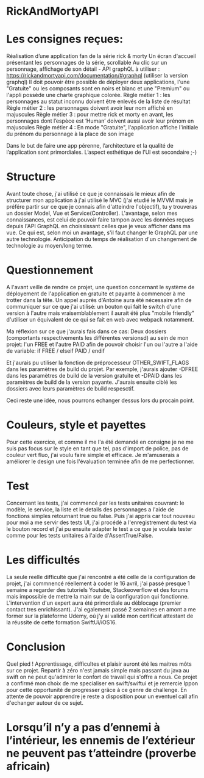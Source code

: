 # RickAndMortyAPI

# Les consignes reçues:

Réalisation d’une application fan de la série rick & morty
Un écran d'accueil présentant les personnages de la série, scrollable
Au clic sur un personnage, affichage de son détail - API graphQL à utiliser : https://rickandmortyapi.com/documentation/#graphql (utiliser la version graphql)
Il doit pouvoir être possible de déployer deux applications, l'une "Gratuite" ou les composants sont en noirs et blanc et une "Premium" ou l'appli possède une charte graphique colorée.
Règle métier 1 : les personnages au statut inconnu doivent être enlevés de la liste de résultat
Règle métier 2 : les personnages doivent avoir leur nom affiché en majuscules
Règle métier 3 : pour mettre rick et morty en avant, les personnages dont l’espèce est ‘Human’ doivent aussi avoir leur prénom en majuscules
Règle métier 4 : En mode "Gratuite", l'application affiche l'initiale du prénom du personnage à la place de son image

Dans le but de faire une app pérenne, l’architecture et la qualité de l’application sont primordiales. L’aspect esthétique de l’UI est secondaire ;-)

# Structure

Avant toute chose, j'ai utilisé ce que je connaissais le mieux afin de structurer mon application à j'ai utilisé le MVC (j'ai etudié le MVVM mais je préfére partir sur ce que je connais afin d'atteindre l'objectif), tu y trouveras un dossier Model, Vue et Service(Controller). L'avantage, selon mes connaissances, est celui de pouvoir faire tampon avec les données reçues depuis l'API GraphQL en choississant celles que je veux afficher dans ma vue. Ce qui est, selon moi un avantage, s'il faut changer le GraphQL par une autre technologie. Anticipation du temps de réalisation d'un changement de technologie au moyen/long terme.

# Questionnement
A l'avant veille de rendre ce projet, une question concernant le système de déployement de l'application en gratuite et payante à commencer à me trotter dans la tête. Un appel auprès d'Antoine aura été nécessaire afin de communiquer sur ce que j'ai utilisé: un bouton qui fait le switch d'une version à l'autre mais vraisemblablement il aurait été plus "mobile friendly" d'utiliser un équivalent de ce qui se fait en web avec webpack notamment. 

Ma réflexion sur ce que j'aurais fais dans ce cas: Deux dossiers (comportants respectivements les différentes versionsd) au sein de mon projet: l'un FREE et l'autre PAID afin de pouvoir choisir l'un ou l'autre a l'aide de variable: if FREE / elseif PAID / endif

Et j'aurais pu utiliser la fonction de préprocesseur OTHER_SWIFT_FLAGS dans les paramètres de build du projet. Par exemple, j'aurais ajouter -DFREE dans les paramètres de build de la version gratuite et -DPAID dans les paramètres de build de la version payante. J'aurais ensuite ciblé les dossiers avec leurs paramètres de build respesctif.

Ceci reste une idée, nous pourrons echanger dessus lors du procain point.

# Couleurs, style et payettes

Pour cette exercice, et comme il me l'a été demandé en consigne je ne me suis pas focus sur le style en tant que tel, pas d'import de police, pas de couleur vert fluo, j'ai voulu faire simple et efficace. Je m'amuserais a améliorer le design une fois l'évaluation terminée afin de me perfectionner.

# Test

Concernant les tests, j'ai commencé par les tests unitaires couvrant: le modèle, le service, la liste et le details des personnages a l'aide de fonctions simples retournant true ou false. Puis j'ai appris car tout nouveau pour moi a me servir des tests UI, j'ai procédé a l'enregistrement du test via le bouton record et j'ai pu ensuite adapter le test a ce que je voulais tester comme pour les tests unitaires à l'aide d'AssertTrue/False.

# Les difficultés

La seule reelle difficulté que j'ai rencontré a été celle de la configuration de projet, j'ai commnencé réellement à coder le 16 avril, j'ai passé presque 1 semaine a regarder des tutoriels Youtube, Stackeoverflow et des forums mais impossible de mettre la main sur de la configuration qui fonctionne. L'intervention d'un expert aura été primordiale au déblocage (premier contact tres enrichissant). J'ai egalement passé 2 semaines en amont a me former sur la plateforme Udemy, oú j'y ai validé mon certificat attestant de la réussite de cette formation SwiftUi/iOS16.

# Conclusion

Quel pied ! Apprentissage, difficultes et plaisir auront été les maitres môts sur ce projet. Repartir à zéro n'est jamais simple mais passant du java au swift on ne peut qu'admirer le confort de travail qui s'offre a nous. Ce projet a confirmé mon choix de me specialiser en swift/swiftui et je remercie Ippon pour cette opportunité de progresser grâce à ce genre de challenge. En attente de pouvoir apprendre je reste a disposition pour un eventuel call afin d'echanger autour de ce sujet.

# Lorsqu’il n’y a pas d’ennemi à l’intérieur, les ennemis de l’extérieur ne peuvent pas t’atteindre (proverbe africain)
